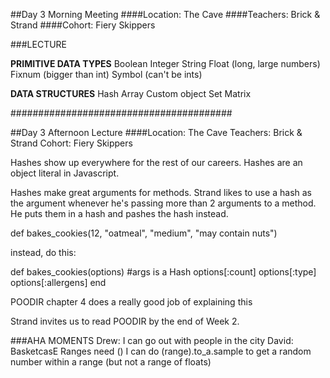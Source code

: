 ##Day 3 Morning Meeting
####Location: The Cave
####Teachers: Brick & Strand
####Cohort: Fiery Skippers

###LECTURE

**PRIMITIVE DATA TYPES**
Boolean
Integer
String
Float (long, large numbers)
Fixnum (bigger than int)
Symbol (can't be ints)

**DATA STRUCTURES**
Hash
Array
Custom object
Set
Matrix

########################################

##Day 3 Afternoon Lecture
####Location: The Cave
Teachers: Brick & Strand
Cohort: Fiery Skippers

Hashes show up everywhere for the rest of our careers. 
Hashes are an object literal in Javascript.

Hashes make great arguments for methods.
Strand likes to use a hash as the argument whenever he's passing more than 2 arguments to a method.
He puts them in a hash and pashes the hash instead.

def bakes_cookies(12, "oatmeal", "medium", "may contain nuts")

instead, do this:

def bakes_cookies(options)  #args is a Hash
	options[:count]
	options[:type]
	options[:allergens]
end

POODIR chapter 4 does a really good job of explaining this

Strand invites us to read POODIR by the end of Week 2.


###AHA MOMENTS
Drew: I can go out with people in the city
David: BasketcasE
Ranges need ()
I can do (range).to_a.sample to get a random number within a range (but not a range of floats)
